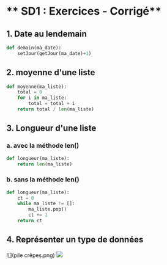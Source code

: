 # ** SD1 : Exercices - Corrigé**

## 1. Date au lendemain

```python
def demain(ma_date):    
    setJour(getJour(ma_date)+1)
```

## 2. moyenne d'une liste

```python
def moyenne(ma_liste):    
    total = 0
    for i in ma_liste:
        total = total + i
    return total / len(ma_liste)
```

## 3. Longueur d'une liste

### a. avec la méthode len()

```python
def longueur(ma_liste):    
    return len(ma_liste)
```

### b. sans la méthode len()

```python
def longueur(ma_liste):
    ct = 0    
    while ma_liste != []:
        ma_liste.pop()
        ct += 1
    return ct
```

## 4. Représenter un type de données

![](pile crêpes.png)
![](pile_graph.png)